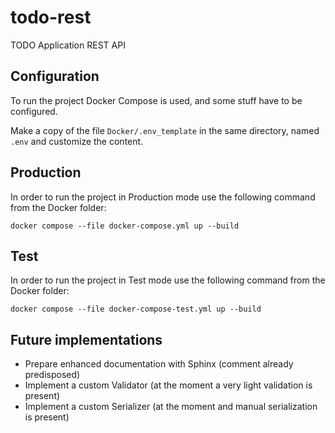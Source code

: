 # todo-rest
TODO Application REST API

## Configuration

To run the project Docker Compose is used, and some stuff have to be configured.

Make a copy of the file `Docker/.env_template` in the same directory, named `.env` and customize the content.

## Production

In order to run the project in Production mode use the following command from the Docker folder:

```
docker compose --file docker-compose.yml up --build
```

## Test

In order to run the project in Test mode use the following command from the Docker folder:

```
docker compose --file docker-compose-test.yml up --build
```

## Future implementations

- Prepare enhanced documentation with Sphinx (comment already predisposed)
- Implement a custom Validator (at the moment a very light validation is present)
- Implement a custom Serializer (at the moment and manual serialization is present)
